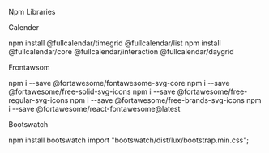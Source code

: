 Npm Libraries 

Calender

npm install @fullcalendar/timegrid @fullcalendar/list
npm install @fullcalendar/core @fullcalendar/interaction @fullcalendar/daygrid

Frontawsom


npm i --save @fortawesome/fontawesome-svg-core
npm i --save @fortawesome/free-solid-svg-icons
npm i --save @fortawesome/free-regular-svg-icons
npm i --save @fortawesome/free-brands-svg-icons
npm i --save @fortawesome/react-fontawesome@latest

Bootswatch


npm install bootswatch
import "bootswatch/dist/lux/bootstrap.min.css";


